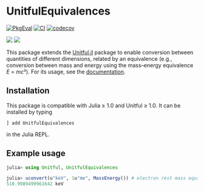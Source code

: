 # UnitfulEquivalences

[![PkgEval](https://juliaci.github.io/NanosoldierReports/pkgeval_badges/U/UnitfulEquivalences.svg)](https://juliaci.github.io/NanosoldierReports/pkgeval_badges/report.html)
[![CI](https://github.com/sostock/UnitfulEquivalences.jl/workflows/CI/badge.svg)](https://github.com/sostock/UnitfulEquivalences.jl/actions?query=workflow%3ACI)
[![codecov](https://codecov.io/gh/sostock/UnitfulEquivalences.jl/branch/main/graph/badge.svg)](https://codecov.io/gh/sostock/UnitfulEquivalences.jl)

[![](https://img.shields.io/badge/docs-stable-blue.svg)](https://sostock.github.io/UnitfulEquivalences.jl/stable)
[![](https://img.shields.io/badge/docs-dev-blue.svg)](https://sostock.github.io/UnitfulEquivalences.jl/dev)

This package extends the [Unitful.jl](https://github.com/PainterQubits/Unitful.jl) package to enable conversion between quantities of different dimensions, related by an equivalence (e.g., conversion between mass and energy using the mass–energy equivalence *E* = *mc*²).
For its usage, see the [documentation](https://sostock.github.io/UnitfulEquivalences.jl/stable).

## Installation

This package is compatible with Julia ≥ 1.0 and Unitful ≥ 1.0. It can be installed by typing
```
] add UnitfulEquivalences
```
in the Julia REPL.

## Example usage

```julia
julia> using Unitful, UnitfulEquivalences

julia> uconvert(u"keV", 1u"me", MassEnergy()) # electron rest mass equals ≈511 keV
510.9989499961642 keV
```

